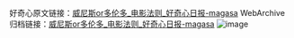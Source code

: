 好奇心原文链接：[威尼斯or多伦多_电影法则_好奇心日报-magasa](https://www.qdaily.com/articles/2171.html)
WebArchive归档链接：[威尼斯or多伦多_电影法则_好奇心日报-magasa](http://web.archive.org/web/20190623150905/https://www.qdaily.com/articles/2171.html)
![image](http://ww3.sinaimg.cn/large/007d5XDpgy1g3vbwckshqj30u02j87ig)